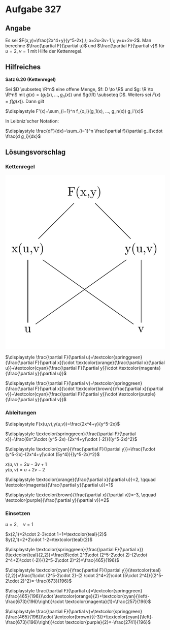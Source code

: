 # Aufgabe 327
## Angabe

Es sei $F(x,y)=\frac{2x^4+y}{y^5-2x},\; x=2u-3v+1,\; y=u+2v-2$. Man berechne $\frac{\partial F}{\partial u}$ und $\frac{\partial F}{\partial v}$ für $u=2,\; v=1$ mit Hilfe der Kettenregel.

## Hilfreiches

**Satz 6.20 (Kettenregel)**

Sei $D \subseteq \R^n$ eine offene Menge, $f: D \to \R$ und $g: \R \to \R^n$ mit $g(x)=(g_1(x), \dots, g_n(x))$ und $g(\R) \subseteq D$. Weiters sei $F(x)=f(g(x))$. Dann gilt

$\displaystyle F'(x)=\sum_{i=1}^n f_{x_i}(g_1(x), …, g_n(x)) g_i'(x)$

In Leibniz'scher Notation:

$\displaystyle \frac{dF}{dx}=\sum_{i=1}^n \frac{\partial f}{\partial g_i}\cdot \frac{d g_i}{dx}$

## Lösungsvorschlag

### Kettenregel

![b9508c9e82939ca52692d9d6bcc59f78.png](./media/b9508c9e82939ca52692d9d6bcc59f78.png)


$\displaystyle \frac{\partial F}{\partial u}=\textcolor{springgreen}{\frac{\partial F}{\partial x}}\cdot \textcolor{orange}{\frac{\partial x}{\partial u}}+\textcolor{cyan}{\frac{\partial F}{\partial y}}\cdot \textcolor{magenta}{\frac{\partial y}{\partial u}}$
    
$\displaystyle \frac{\partial F}{\partial v}=\textcolor{springgreen}{\frac{\partial F}{\partial x}}\cdot \textcolor{brown}{\frac{\partial x}{\partial v}}+\textcolor{cyan}{\frac{\partial F}{\partial y}}\cdot \textcolor{purple}{\frac{\partial y}{\partial v}}$

### Ableitungen

$\displaystyle F(x(u,v),y(u,v))=\frac{2x^4+y}{y^5-2x}$

$\displaystyle \textcolor{springgreen}{\frac{\partial F}{\partial x}}=\frac{8x^3\cdot (y^5-2x)-(2x^4+y)\cdot (-2)}{(y^5-2x)^2}$

$\displaystyle \textcolor{cyan}{\frac{\partial F}{\partial y}}=\frac{1\cdot (y^5-2x)-(2x^4+y)\cdot (5y^4)}{(y^5-2x)^2}$

$x(u,v)=2u-3v+1$ \
$y(u,v)=u+2v-2$

$\displaystyle \textcolor{orange}{\frac{\partial x}{\partial u}}=2, \qquad \textcolor{magenta}{\frac{\partial y}{\partial u}}=1$

$\displaystyle \textcolor{brown}{\frac{\partial x}{\partial v}}=-3, \qquad \textcolor{purple}{\frac{\partial y}{\partial v}}=2$

### Einsetzen

$u=2,\quad v=1$

$x(2,1)=2\cdot 2-3\cdot 1+1=\textcolor{teal}{2}$ \
$y(2,1)=2+2\cdot 1-2=\textcolor{teal}{2}$

$\displaystyle \textcolor{springgreen}{\frac{\partial F}{\partial x}}(\textcolor{teal}{2,2})=\frac{8\cdot 2^3\cdot (2^5-2\cdot 2)-(2\cdot 2^4+2)\cdot (-2)}{(2^5-2\cdot 2)^2}=\frac{465}{196}$

$\displaystyle \textcolor{cyan}{\frac{\partial F}{\partial y}}(\textcolor{teal}{2,2})=\frac{1\cdot (2^5-2\cdot 2)-(2 \cdot 2^4+2)\cdot (5\cdot 2^4)}{(2^5-2\cdot 2)^2}=-\frac{673}{196}$

$\displaystyle \frac{\partial F}{\partial u}=\textcolor{springgreen}{\frac{465}{196}}\cdot \textcolor{orange}{2}+\textcolor{cyan}{\left(-\frac{673}{196}\right)}\cdot \textcolor{magenta}{1}=\frac{257}{196}$

$\displaystyle \frac{\partial F}{\partial v}=\textcolor{springgreen}{\frac{465}{196}}\cdot \textcolor{brown}{(-3)}+\textcolor{cyan}{\left(-\frac{673}{196}\right)}\cdot \textcolor{purple}{2}=-\frac{2741}{196}$